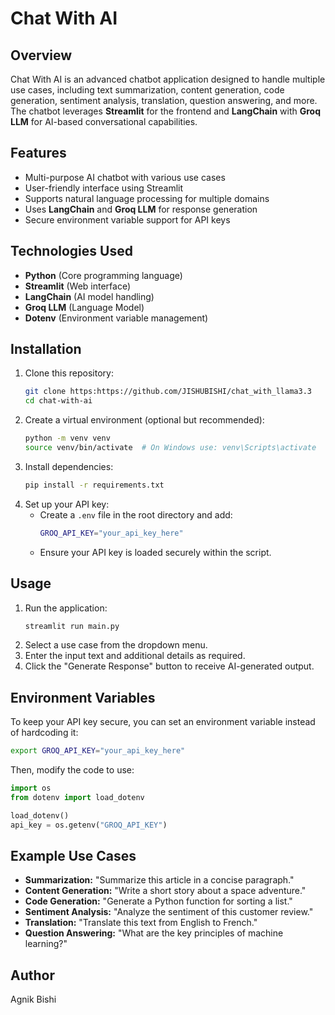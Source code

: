 # Chat With AI

## Overview

Chat With AI is an advanced chatbot application designed to handle multiple use cases, including text summarization, content generation, code generation, sentiment analysis, translation, question answering, and more. The chatbot leverages **Streamlit** for the frontend and **LangChain** with **Groq LLM** for AI-based conversational capabilities.

## Features

- Multi-purpose AI chatbot with various use cases
- User-friendly interface using Streamlit
- Supports natural language processing for multiple domains
- Uses **LangChain** and **Groq LLM** for response generation
- Secure environment variable support for API keys

## Technologies Used

- **Python** (Core programming language)
- **Streamlit** (Web interface)
- **LangChain** (AI model handling)
- **Groq LLM** (Language Model)
- **Dotenv** (Environment variable management)

## Installation

1. Clone this repository:
   ```sh
   git clone https:https://github.com/JISHUBISHI/chat_with_llama3.3
   cd chat-with-ai
   ```
2. Create a virtual environment (optional but recommended):
   ```sh
   python -m venv venv
   source venv/bin/activate  # On Windows use: venv\Scripts\activate
   ```
3. Install dependencies:
   ```sh
   pip install -r requirements.txt
   ```
4. Set up your API key:
   - Create a `.env` file in the root directory and add:
     ```sh
     GROQ_API_KEY="your_api_key_here"
     ```
   - Ensure your API key is loaded securely within the script.

## Usage

1. Run the application:
   ```sh
   streamlit run main.py
   ```
2. Select a use case from the dropdown menu.
3. Enter the input text and additional details as required.
4. Click the "Generate Response" button to receive AI-generated output.

## Environment Variables

To keep your API key secure, you can set an environment variable instead of hardcoding it:
```sh
export GROQ_API_KEY="your_api_key_here"
```
Then, modify the code to use:
```python
import os
from dotenv import load_dotenv

load_dotenv()
api_key = os.getenv("GROQ_API_KEY")
```

## Example Use Cases

- **Summarization:** "Summarize this article in a concise paragraph."
- **Content Generation:** "Write a short story about a space adventure."
- **Code Generation:** "Generate a Python function for sorting a list."
- **Sentiment Analysis:** "Analyze the sentiment of this customer review."
- **Translation:** "Translate this text from English to French."
- **Question Answering:** "What are the key principles of machine learning?"

## Author

Agnik Bishi

